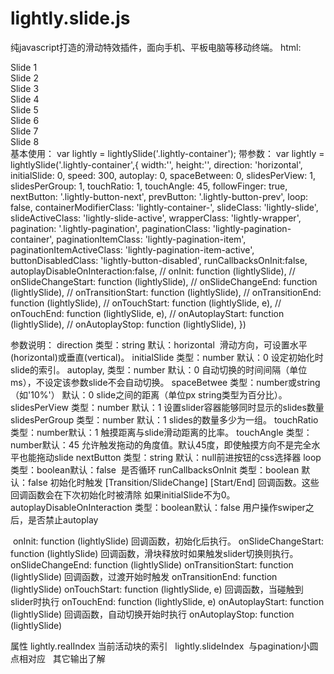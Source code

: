 # lightly.slide.js
纯javascript打造的滑动特效插件，面向手机、平板电脑等移动终端。
html:
    <div class="lightly-container">
        <div class="lightly-wrapper">
            <div class="lightly-slide">Slide 1</div>
            <div class="lightly-slide">Slide 2</div>
            <div class="lightly-slide">Slide 3</div>
            <div class="lightly-slide">Slide 4</div>
            <div class="lightly-slide">Slide 5</div>
            <div class="lightly-slide">Slide 6</div>
            <div class="lightly-slide">Slide 7</div>
            <div class="lightly-slide">Slide 8</div>
        </div>
        <div class="lightly-pagination"></div>
        <div class="lightly-button-next lightly-button-white"></div>
        <div class="lightly-button-prev lightly-button-white"></div>
    </div>
基本使用：
var lightly = lightlySlide('.lightly-container');
带参数：
var lightly = lightlySlide('.lightly-container',{
        width:'',
        height:'',
        direction: 'horizontal',
        initialSlide: 0,
        speed: 300,
        autoplay: 0,
        spaceBetween: 0,
        slidesPerView: 1,
        slidesPerGroup: 1,
        touchRatio: 1,
        touchAngle: 45,
        followFinger: true,
        nextButton: '.lightly-button-next',
        prevButton: '.lightly-button-prev',
        loop: false,
        containerModifierClass: 'lightly-container-',
        slideClass: 'lightly-slide',
        slideActiveClass: 'lightly-slide-active',
        wrapperClass: 'lightly-wrapper',
        pagination: '.lightly-pagination',
        paginationClass: 'lightly-pagination-container',
        paginationItemClass: 'lightly-pagination-item',
        paginationItemActiveClass: 'lightly-pagination-item-active',
        buttonDisabledClass: 'lightly-button-disabled',
        runCallbacksOnInit:false,
        autoplayDisableOnInteraction:false,
        // onInit: function (lightlySlide),
        // onSlideChangeStart: function (lightlySlide),
        // onSlideChangeEnd: function (lightlySlide),
        // onTransitionStart: function (lightlySlide),
        // onTransitionEnd: function (lightlySlide),
        // onTouchStart: function (lightlySlide, e),
        // onTouchEnd: function (lightlySlide, e),
        // onAutoplayStart: function (lightlySlide),
        // onAutoplayStop: function (lightlySlide),
    })
    
参数说明：
  direction 类型：string  默认：horizontal  滑动方向，可设置水平(horizontal)或垂直(vertical)。
  initialSlide 类型：number 默认：0 设定初始化时slide的索引。
  autoplay, 类型：number 默认：0 自动切换的时间间隔（单位ms），不设定该参数slide不会自动切换。
  spaceBetwee 类型：number或string（如'10%'） 默认：0  slide之间的距离（单位px string类型为百分比）。
  slidesPerView 类型：number 默认：1 设置slider容器能够同时显示的slides数量
  slidesPerGroup 类型：number 默认：1 slides的数量多少为一组。
  touchRatio 类型：number默认：1 触摸距离与slide滑动距离的比率。
  touchAngle 类型：number默认：45 允许触发拖动的角度值。默认45度，即使触摸方向不是完全水平也能拖动slide
  nextButton 类型：string 默认：null前进按钮的css选择器
  loop 类型：boolean默认：false  是否循环
  runCallbacksOnInit 类型：boolean 默认：false 初始化时触发 [Transition/SlideChange] [Start/End] 回调函数。这些回调函数会在下次初始化时被清除   如果initialSlide不为0。
  autoplayDisableOnInteraction 类型：boolean默认：false 用户操作swiper之后，是否禁止autoplay
  
  onInit: function (lightlySlide) 回调函数，初始化后执行。
  onSlideChangeStart: function (lightlySlide) 回调函数，滑块释放时如果触发slider切换则执行。
  onSlideChangeEnd: function (lightlySlide)
  onTransitionStart: function (lightlySlide) 回调函数，过渡开始时触发
  onTransitionEnd: function (lightlySlide)
  onTouchStart: function (lightlySlide, e) 回调函数，当碰触到slider时执行
  onTouchEnd: function (lightlySlide, e)
  onAutoplayStart: function (lightlySlide) 回调函数，自动切换开始时执行
  onAutoplayStop: function (lightlySlide)
 
属性
   lightly.realIndex  当前活动块的索引 
   lightly.slideIndex  与pagination小圆点相对应
   其它输出了解
